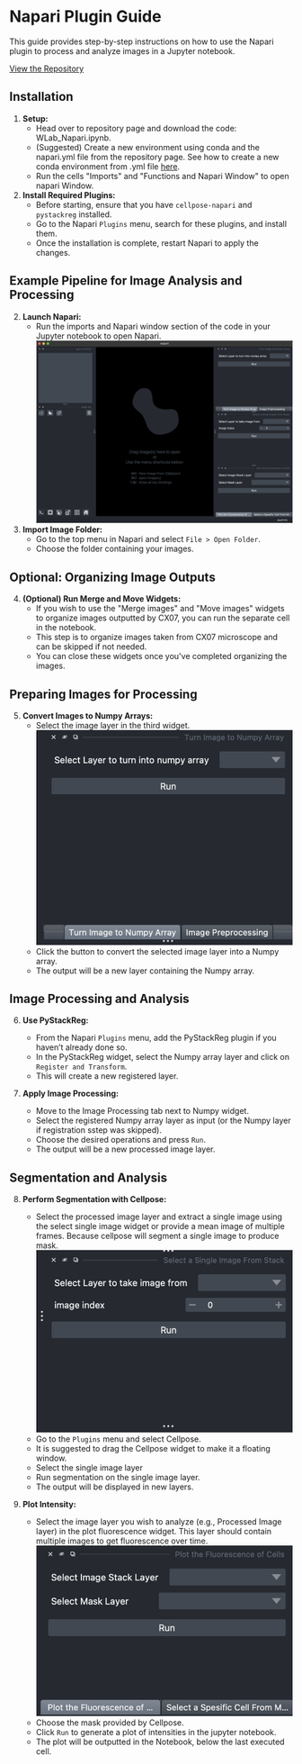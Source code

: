 # Napari Plugin Guide

This guide provides step-by-step instructions on how to use the Napari plugin to process and analyze images in a Jupyter notebook.

[View the Repository](https://github.com/onurburakozdemir/WestmeyerLabNapari)

## Installation

1. **Setup:**
   - Head over to repository page and download the code: WLab_Napari.ipynb.
   - (Suggested) Create a new environment using conda and the napari.yml file from the repository page. See how to create a new conda environment from .yml file [here](https://conda.io/projects/conda/en/latest/user-guide/tasks/manage-environments.html).
   - Run the cells "Imports" and "Functions and Napari Window" to open napari Window.
3. **Install Required Plugins:**
   - Before starting, ensure that you have `cellpose-napari` and `pystackreg` installed.
   - Go to the Napari `Plugins` menu, search for these plugins, and install them.
   - Once the installation is complete, restart Napari to apply the changes.

## Example Pipeline for Image Analysis and Processing

2. **Launch Napari:**
   - Run the imports and Napari window section of the code in your Jupyter notebook to open Napari.
![Alt text](Napari.png)
3. **Import Image Folder:**
   - Go to the top menu in Napari and select `File > Open Folder`.
   - Choose the folder containing your images.

## Optional: Organizing Image Outputs

4. **(Optional) Run Merge and Move Widgets:**
   - If you wish to use the "Merge images" and "Move images" widgets to organize images outputted by CX07, you can run the separate cell in the notebook. 
   - This step is to organize images taken from CX07 microscope and can be skipped if not needed.
   - You can close these widgets once you've completed organizing the images.

## Preparing Images for Processing

5. **Convert Images to Numpy Arrays:**
   - Select the image layer in the third widget.
![Alt text](numpy.png)
   - Click the button to convert the selected image layer into a Numpy array.
   - The output will be a new layer containing the Numpy array.
## Image Processing and Analysis

6. **Use PyStackReg:**
   - From the Napari `Plugins` menu, add the PyStackReg plugin if you haven’t already done so.
   - In the PyStackReg widget, select the Numpy array layer and click on `Register and Transform`.
   - This will create a new registered layer.

7. **Apply Image Processing:**
   - Move to the Image Processing tab next to Numpy widget.
   - Select the registered Numpy array layer as input (or the Numpy layer if registration sstep was skipped).
   - Choose the desired operations and press `Run`.
   - The output will be a new processed image layer.

## Segmentation and Analysis

8. **Perform Segmentation with Cellpose:**
   - Select the processed image layer and extract a single image using the select single image widget or provide a mean image of multiple frames. Because cellpose will segment a single image to produce mask.
![Alt text](singleimg.png)
   - Go to the `Plugins` menu and select Cellpose.
   - It is suggested to drag the Cellpose widget to make it a floating window.
   - Select the single image layer
   - Run segmentation on the single image layer. 
   - The output will be displayed in new layers.

9. **Plot Intensity:**
   - Select the image layer you wish to analyze (e.g., Processed Image layer) in the plot fluorescence widget. This layer should contain multiple images to get fluorescence over time.
![Alt text](fluo.png)
   - Choose the mask provided by Cellpose.
   - Click `Run` to generate a plot of intensities in the jupyter notebook.
   - The plot will be outputted in the Notebook, below the last executed cell.
